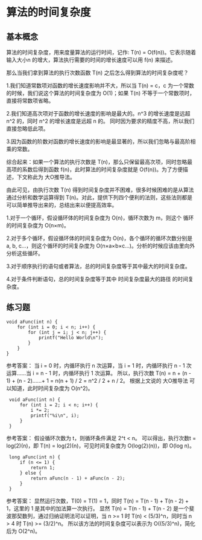 # 算法的时间复杂度

## 基本概念
算法的时间复杂度，用来度量算法的运行时间，记作: T(n) = O(f(n))。它表示随着 输入大小n 的增大，算法执行需要的时间的增长速度可以用 f(n) 来描述。

那么当我们拿到算法的执行次数函数 T(n) 之后怎么得到算法的时间复杂度呢？

1.我们知道常数项对函数的增长速度影响并不大，所以当 T(n) = c，c 为一个常数的时候，我们说这个算法的时间复杂度为 O(1)；如果 T(n) 不等于一个常数项时，直接将常数项省略。

2.我们知道高次项对于函数的增长速度的影响是最大的。n^3 的增长速度是远超 n^2 的，同时 n^2 的增长速度是远超 n 的。 同时因为要求的精度不高，所以我们直接忽略低此项。

3.因为函数的阶数对函数的增长速度的影响是最显著的，所以我们忽略与最高阶相乘的常数。

综合起来：如果一个算法的执行次数是 T(n)，那么只保留最高次项，同时忽略最高项的系数后得到函数 f(n)，此时算法的时间复杂度就是 O(f(n))。为了方便描述，下文称此为 大O推导法。

由此可见，由执行次数 T(n) 得到时间复杂度并不困难，很多时候困难的是从算法通过分析和数学运算得到 T(n)。对此，提供下列四个便利的法则，这些法则都是可以简单推导出来的，总结出来以便提高效率。

1.对于一个循环，假设循环体的时间复杂度为 O(n)，循环次数为 m，则这个
  循环的时间复杂度为 O(n×m)。

2.对于多个循环，假设循环体的时间复杂度为 O(n)，各个循环的循环次数分别是a, b, c...，则这个循环的时间复杂度为 O(n×a×b×c...)。分析的时候应该由里向外分析这些循环。

3.对于顺序执行的语句或者算法，总的时间复杂度等于其中最大的时间复杂度。

4.对于条件判断语句，总的时间复杂度等于其中 时间复杂度最大的路径 的时间复杂度。

## 练习题
    void aFunc(int n) {
        for (int i = 0; i < n; i++) {
            for (int j = i; j < n; j++) {
                printf("Hello World\n");
            }
        }
    }

参考答案：
 当 i = 0 时，内循环执行 n 次运算，当 i = 1 时，内循环执行 n - 1 次运算……当 i = n - 1 时，内循环执行 1 次运算。
 所以，执行次数 T(n) = n + (n - 1) + (n - 2)……+ 1 = n(n + 1) / 2 = n^2 / 2 + n / 2。
 根据上文说的 大O推导法 可以知道，此时时间复杂度为 O(n^2)。
 
 
     void aFunc(int n) {
         for (int i = 2; i < n; i++) {
             i *= 2;
             printf("%i\n", i);
         }
     }
 
 参考答案：
 假设循环次数为 t，则循环条件满足 2^t < n。
 可以得出，执行次数t = log(2)(n)，即 T(n) = log(2)(n)，可见时间复杂度为 O(log(2)(n))，即 O(log n)。
 
     long aFunc(int n) {
         if (n <= 1) {
             return 1;
         } else {
             return aFunc(n - 1) + aFunc(n - 2);
         }
     }
 
 参考答案：
 显然运行次数，T(0) = T(1) = 1，同时 T(n) = T(n - 1) + T(n - 2) + 1，这里的 1 是其中的加法算一次执行。
 显然 T(n) = T(n - 1) + T(n - 2) 是一个斐波那契数列，通过归纳证明法可以证明，当 n >= 1 时 T(n) < (5/3)^n，同时当 n > 4 时 T(n) >= (3/2)^n。
 所以该方法的时间复杂度可以表示为 O((5/3)^n)，简化后为 O(2^n)。






























